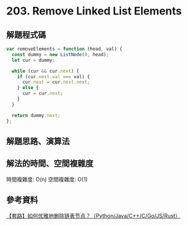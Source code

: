 # 203. Remove Linked List Elements

## 解題程式碼

```javascript
var removeElements = function (head, val) {
  const dummy = new ListNode(0, head);
  let cur = dummy;

  while (cur && cur.next) {
    if (cur.next.val === val) {
      cur.next = cur.next.next;
    } else {
      cur = cur.next;
    }
  }

  return dummy.next;
};
```

## 解題思路、演算法

## 解法的時間、空間複雜度

時間複雜度: O(n)
空間複雜度: O(1)

## 參考資料

[【套路】如何优雅地删除链表节点？（Python/Java/C++/C/Go/JS/Rust）](https://leetcode.cn/problems/remove-linked-list-elements/solutions/2806456/tao-lu-ru-he-you-ya-di-shan-chu-lian-bia-ah8z/)
